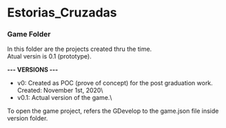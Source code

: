 # Estorias_Cruzadas
### Game Folder

In this folder are the projects created thru the time.\
Atual versin is 0.1 (prototype).

**--- VERSIONS ---**
- v0: Created as POC (prove of concept) for the post graduation work. Created: November 1st, 2020\
- v0.1: Actual version of the game.\

To open the game project, refers the GDevelop to  the game.json file inside version folder.



